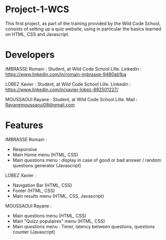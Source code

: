 # Project-1-WCS

This first project, as part of the training provided by the Wild Code School, consists of setting up a quiz website, using in particular the basics learned on HTML, CSS and Javascript.

# Developers

IMBRASSE Romain : Student, at Wild Code School Lille.
Linkedin : https://www.linkedin.com/in/romain-imbrasse-9480ab1ba

LOBEZ Xavier : Student, at Wild Code School Lille.
Linkedin : https://www.linkedin.com/in/xavier-lobez-892501227/

MOUSSAOUI Rayane : Student, at Wild Code School Lille.
Mail : Rayanemoussaoui08@gmail.com

# Features

IMBRASSE Romain : 
- Responsive
- Main Home menu (HTML, CSS)
- Main questions menu : display in case of good or bad answer / random questions generator (Javascript)

LOBEZ Xavier : 
- Navigation Bar (HTML, CSS)
- Footer (HTML, CSS)
- Main results menu (HTML, CSS, Javascript)

MOUSSAOUI Rayane : 
- Main questions menu (HTML, CSS)
- Main "Quizz populaires" menu (HTML, CSS)
- Main questions menu : Timer, latency between questions, questions counter (Javascript)